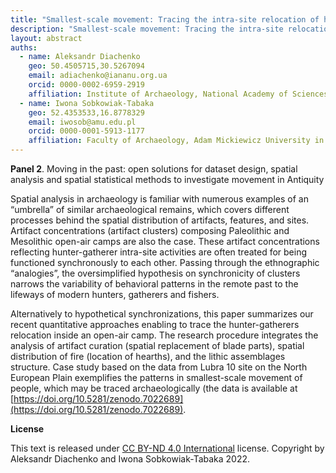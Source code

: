 ```yaml
---
title: "Smallest-scale movement: Tracing the intra-site relocation of hunter-gatherers"
description: "Smallest-scale movement: Tracing the intra-site relocation of hunter-gatherers"
layout: abstract
auths:
  - name: Aleksandr Diachenko
    geo: 50.4505715,30.5267094
    email: adiachenko@iananu.org.ua
    orcid: 0000-0002-6959-2919
    affiliation: Institute of Archaeology, National Academy of Sciences of Ukraine, Kyiv, Ukraine
  - name: Iwona Sobkowiak-Tabaka
    geo: 52.4353533,16.8778329
    email: iwosob@amu.edu.pl
    orcid: 0000-0001-5913-1177
    affiliation: Faculty of Archaeology, Adam Mickiewicz University in Poznań, Poznań, Poland
---
```



**Panel 2**. Moving in the past: open solutions for dataset design, spatial analysis and spatial statistical methods to investigate movement in Antiquity


Spatial analysis in archaeology is familiar with numerous examples of an “umbrella” of similar archaeological remains, which covers different processes behind the spatial distribution of artifacts, features, and sites. Artifact concentrations (artifact clusters) composing Paleolithic and Mesolithic open-air camps are also the case. These artifact concentrations reflecting hunter-gatherer intra-site activities are often treated for being functioned synchronously to each other. Passing through the ethnographic “analogies”, the oversimplified hypothesis on synchronicity of clusters narrows the variability of behavioral patterns in the remote past to the lifeways of modern hunters, gatherers and fishers. 

Alternatively to hypothetical synchronizations, this paper summarizes our recent quantitative approaches enabling to trace the hunter-gatherers relocation inside an open-air camp. The research procedure integrates the analysis of artifact curation (spatial replacement of blade parts), spatial distribution of fire (location of hearths), and the lithic assemblages structure. Case study based on the data from Lubra 10 site on the North European Plain exemplifies the patterns in smallest-scale movement of people, which may be traced archaeologically (the data is available at [https://doi.org/10.5281/zenodo.7022689](https://doi.org/10.5281/zenodo.7022689).


**License**

This text is released under [CC BY-ND 4.0 International](https://creativecommons.org/licenses/by-nd/4.0/) license. Copyright by Aleksandr Diachenko and Iwona Sobkowiak-Tabaka 2022.
